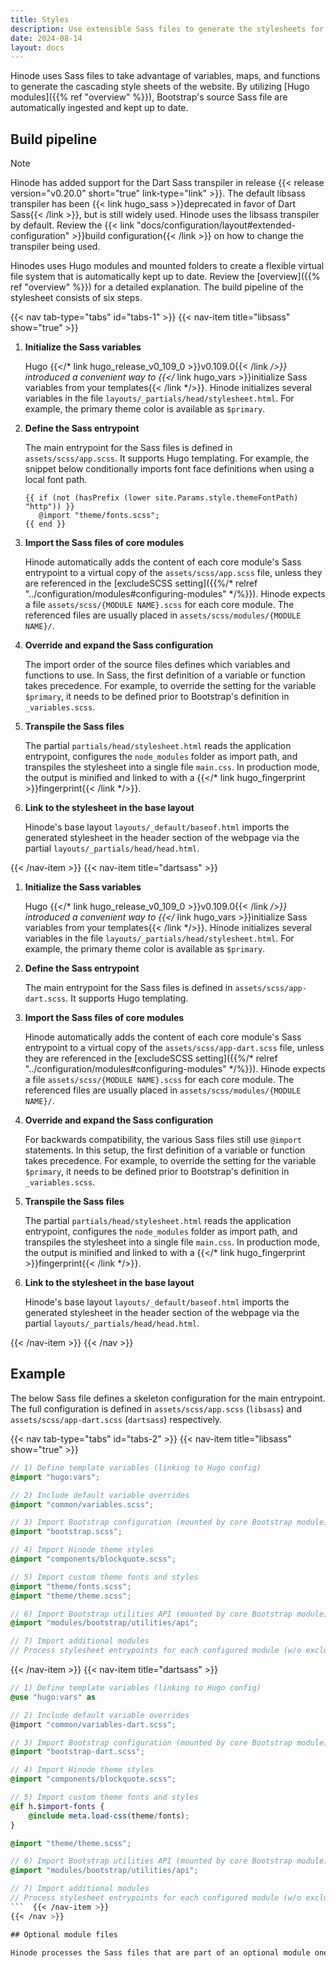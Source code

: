 ```yaml
---
title: Styles
description: Use extensible Sass files to generate the stylesheets for your website.
date: 2024-08-14
layout: docs
---
```


Hinode uses Sass files to take advantage of variables, maps, and functions to generate the cascading style sheets of the website. By utilizing [Hugo modules]({{% ref "overview" %}}), Bootstrap's source Sass file are automatically ingested and kept up to date.

## Build pipeline

> [!NOTE]
> Hinode has added support for the Dart Sass transpiler in release {{< release version="v0.20.0" short="true" link-type="link" >}}. The default libsass transpiler has been {{< link hugo_sass >}}deprecated in favor of Dart Sass{{< /link >}}, but is still widely used. Hinode uses the libsass transpiler by default. Review the {{< link "docs/configuration/layout#extended-configuration" >}}build configuration{{< /link >}} on how to change the transpiler being used.

Hinodes uses Hugo modules and mounted folders to create a flexible virtual file system that is automatically kept up to date. Review the [overview]({{% ref "overview" %}}) for a detailed explanation. The build pipeline of the stylesheet consists of six steps.

<!-- markdownlint-disable MD037 -->
{{< nav tab-type="tabs" id="tabs-1" >}}
  {{< nav-item title="libsass" show="true" >}}

1. **Initialize the Sass variables**

   Hugo {{</* link hugo_release_v0_109_0 >}}v0.109.0{{< /link */>}} introduced a convenient way to {{</* link hugo_vars >}}initialize Sass variables from your templates{{< /link */>}}. Hinode initializes several variables in the file `layouts/_partials/head/stylesheet.html`. For example, the primary theme color is available as `$primary`.

2. **Define the Sass entrypoint**

   The main entrypoint for the Sass files is defined in `assets/scss/app.scss`. It supports Hugo templating. For example, the snippet below conditionally imports font face definitions when using a local font path.

   ```go-html-template
   {{ if (not (hasPrefix (lower site.Params.style.themeFontPath) "http")) }}
      @import "theme/fonts.scss";
   {{ end }}
   ```

3. **Import the Sass files of core modules**

   Hinode automatically adds the content of each core module's Sass entrypoint to a virtual copy of the `assets/scss/app.scss` file, unless they are referenced in the [excludeSCSS setting]({{%/* relref "../configuration/modules#configuring-modules" */%}}). Hinode expects a file `assets/scss/{MODULE NAME}.scss` for each core module. The referenced files are usually placed in `assets/scss/modules/{MODULE NAME}/`.

4. **Override and expand the Sass configuration**

   The import order of the source files defines which variables and functions to use. In Sass, the first definition of a variable or function takes precedence. For example, to override the setting for the variable `$primary`, it needs to be defined prior to Bootstrap's definition in `_variables.scss`.

5. **Transpile the Sass files**

   The partial `partials/head/stylesheet.html` reads the application entrypoint, configures the `node_modules` folder as import path, and transpiles the stylesheet into a single file `main.css`. In production mode, the output is minified and linked to with a {{</* link hugo_fingerprint >}}fingerprint{{< /link */>}}.

6. **Link to the stylesheet in the base layout**

   Hinode's base layout `layouts/_default/baseof.html` imports the generated stylesheet in the header section of the webpage via the partial `layouts/_partials/head/head.html`.

  {{< /nav-item >}}
  {{< nav-item title="dartsass" >}}

1. **Initialize the Sass variables**

   Hugo {{</* link hugo_release_v0_109_0 >}}v0.109.0{{< /link */>}} introduced a convenient way to {{</* link hugo_vars >}}initialize Sass variables from your templates{{< /link */>}}. Hinode initializes several variables in the file `layouts/_partials/head/stylesheet.html`. For example, the primary theme color is available as `$primary`.

2. **Define the Sass entrypoint**

   The main entrypoint for the Sass files is defined in `assets/scss/app-dart.scss`. It supports Hugo templating.

3. **Import the Sass files of core modules**

   Hinode automatically adds the content of each core module's Sass entrypoint to a virtual copy of the `assets/scss/app-dart.scss` file, unless they are referenced in the [excludeSCSS setting]({{%/* relref "../configuration/modules#configuring-modules" */%}}). Hinode expects a file `assets/scss/{MODULE NAME}.scss` for each core module. The referenced files are usually placed in `assets/scss/modules/{MODULE NAME}/`.

4. **Override and expand the Sass configuration**

   For backwards compatibility, the various Sass files still use `@import` statements. In this setup, the first definition of a variable or function takes precedence. For example, to override the setting for the variable `$primary`, it needs to be defined prior to Bootstrap's definition in `_variables.scss`.

5. **Transpile the Sass files**

   The partial `partials/head/stylesheet.html` reads the application entrypoint, configures the `node_modules` folder as import path, and transpiles the stylesheet into a single file `main.css`. In production mode, the output is minified and linked to with a {{</* link hugo_fingerprint >}}fingerprint{{< /link */>}}.

6. **Link to the stylesheet in the base layout**

   Hinode's base layout `layouts/_default/baseof.html` imports the generated stylesheet in the header section of the webpage via the partial `layouts/_partials/head/head.html`.

  {{< /nav-item >}}
{{< /nav >}}
<!-- markdownlint-enable MD037 -->

## Example

The below Sass file defines a skeleton configuration for the main entrypoint. The full configuration is defined in `assets/scss/app.scss` (`libsass`) and `assets/scss/app-dart.scss` (`dartsass`) respectively.

{{< nav tab-type="tabs" id="tabs-2" >}}
  {{< nav-item title="libsass" show="true" >}}

```scss
// 1) Define template variables (linking to Hugo config)
@import "hugo:vars";

// 2) Include default variable overrides
@import "common/variables.scss";

// 3) Import Bootstrap configuration (mounted by core Bootstrap module)
@import "bootstrap.scss";

// 4) Import Hinode theme styles
@import "components/blockquote.scss";

// 5) Import custom theme fonts and styles
@import "theme/fonts.scss";
@import "theme/theme.scss";

// 6) Import Bootstrap utilities API (mounted by core Bootstrap module)
@import "modules/bootstrap/utilities/api";

// 7) Import additional modules
// Process stylesheet entrypoints for each configured module (w/o excludeSCSS)
```

  {{< /nav-item >}}
  {{< nav-item title="dartsass" >}}

```scss
// 1) Define template variables (linking to Hugo config)
@use "hugo:vars" as

// 2) Include default variable overrides
@import "common/variables-dart.scss";

// 3) Import Bootstrap configuration (mounted by core Bootstrap module)
@import "bootstrap-dart.scss";

// 4) Import Hinode theme styles
@import "components/blockquote.scss";

// 5) Import custom theme fonts and styles
@if h.$import-fonts {
    @include meta.load-css(theme/fonts);
}

@import "theme/theme.scss";

// 6) Import Bootstrap utilities API (mounted by core Bootstrap module)
@import "modules/bootstrap/utilities/api";

// 7) Import additional modules
// Process stylesheet entrypoints for each configured module (w/o excludeSCSS)
```  {{< /nav-item >}}
{{< /nav >}}

## Optional module files

Hinode processes the Sass files that are part of an optional module one at a time. The entrypoint of each module is expected to be found in `assets/scss/{MODULE NAME}.scss`. The transpiled output is included on a page-by-page basis.
